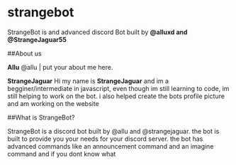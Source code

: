 # strangebot
StrangeBot is and advanced discord Bot built by **@alluxd and @StrangeJaguar55**

##About us

**Allu**
@allu | put your about me here.

**StrangeJaguar**
Hi my name is **StrangeJaguar** and im a begginer/intermediate in javascript, even though im still learning to code, im still helping to work on the bot. i also helped create the bots profile picture and am working on the website

##What is StrangeBot?

StrangeBot is a discord bot built by @allu and @strangejaguar. the bot is built to provide you your needs for your discord server. the bot has advanced commands like an announcement command and an imagine command and if you dont know what 
